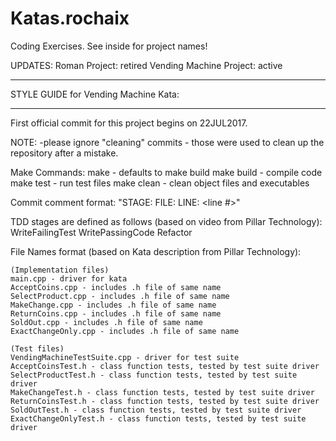 # Katas.rochaix
Coding Exercises. See inside for project names!

UPDATES:
Roman Project: retired 
Vending Machine Project: active

************************************
STYLE GUIDE for Vending Machine Kata:
************************************

First official commit for this project begins on 22JUL2017.

NOTE: -please ignore "cleaning" commits - those were used to clean up the repository after a mistake.

Make Commands:
  make - defaults to make build
  make build - compile code
  make test - run test files
  make clean - clean object files and executables

Commit comment format: 
  "STAGE: <TDD stage> FILE: <filename> LINE: <line #>"

TDD stages are defined as follows (based on video from Pillar Technology):
  WriteFailingTest
  WritePassingCode
  Refactor

File Names format (based on Kata description from Pillar Technology):

    (Implementation files)
    main.cpp - driver for kata
    AcceptCoins.cpp - includes .h file of same name
    SelectProduct.cpp - includes .h file of same name
    MakeChange.cpp - includes .h file of same name
    ReturnCoins.cpp - includes .h file of same name
    SoldOut.cpp - includes .h file of same name
    ExactChangeOnly.cpp - includes .h file of same name
    
    (Test files)
    VendingMachineTestSuite.cpp - driver for test suite
    AcceptCoinsTest.h - class function tests, tested by test suite driver
    SelectProductTest.h - class function tests, tested by test suite driver
    MakeChangeTest.h - class function tests, tested by test suite driver
    ReturnCoinsTest.h - class function tests, tested by test suite driver
    SoldOutTest.h - class function tests, tested by test suite driver
    ExactChangeOnlyTest.h - class function tests, tested by test suite driver
